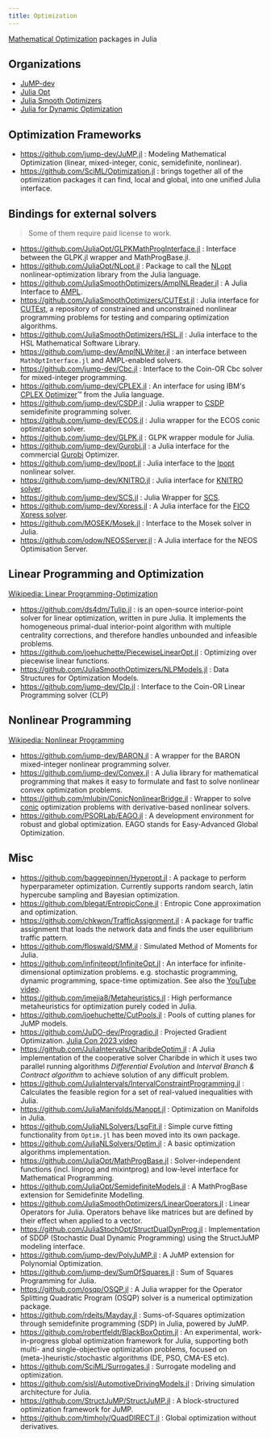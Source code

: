 ```yaml
---
title: Optimization
---
```


[Mathematical Optimization](https://en.wikipedia.org/wiki/Category:Mathematical_optimization) packages in Julia

## Organizations

- [JuMP-dev](https://github.com/jump-dev)
- [Julia Opt](https://github.com/JuliaOpt)
- [Julia Smooth Optimizers](https://github.com/JuliaSmoothOptimizers)
- [Julia for Dynamic Optimization](https://github.com/JuDO-dev)

## Optimization Frameworks

- https://github.com/jump-dev/JuMP.jl : Modeling Mathematical Optimization (linear, mixed-integer, conic, semidefinite, nonlinear).
- https://github.com/SciML/Optimization.jl : brings together all of the optimization packages it can find, local and global, into one unified Julia interface.

## Bindings for external solvers

> Some of them require paid license to work.

- https://github.com/JuliaOpt/GLPKMathProgInterface.jl : Interface between the GLPK.jl wrapper and MathProgBase.jl.
- https://github.com/JuliaOpt/NLopt.jl : Package to call the [NLopt](https://nlopt.readthedocs.io/en/latest/) nonlinear-optimization library from the Julia language.
- https://github.com/JuliaSmoothOptimizers/AmplNLReader.jl : A Julia Interface to [AMPL](http://www.ampl.com/).
- https://github.com/JuliaSmoothOptimizers/CUTEst.jl : Julia interface for [CUTEst](https://github.com/ralna/CUTEst/wiki), a repository of constrained and unconstrained nonlinear programming problems for testing and comparing optimization algorithms.
- https://github.com/JuliaSmoothOptimizers/HSL.jl : Julia interface to the HSL Mathematical Software Library.
- https://github.com/jump-dev/AmplNLWriter.jl : an interface between `MathOptInterface.jl` and AMPL-enabled solvers.
- https://github.com/jump-dev/Cbc.jl : Interface to the Coin-OR Cbc solver for mixed-integer programming.
- https://github.com/jump-dev/CPLEX.jl : An interface for using IBM's [CPLEX Optimizer](https://www.ibm.com/products/ilog-cplex-optimization-studio)™ from the Julia language.
- https://github.com/jump-dev/CSDP.jl : Julia wrapper to [CSDP](https://github.com/coin-or/Csdp/) semidefinite programming solver.
- https://github.com/jump-dev/ECOS.jl : Julia wrapper for the ECOS conic optimization solver.
- https://github.com/jump-dev/GLPK.jl : GLPK wrapper module for Julia.
- https://github.com/jump-dev/Gurobi.jl : a Julia interface for the commercial [Gurobi](https://www.gurobi.com/) Optimizer.
- https://github.com/jump-dev/Ipopt.jl : Julia interface to the [Ipopt](https://coin-or.github.io/Ipopt/) nonlinear solver.
- https://github.com/jump-dev/KNITRO.jl : Julia interface for [KNITRO solver](https://www.artelys.com/solvers/knitro/).
- https://github.com/jump-dev/SCS.jl : Julia Wrapper for [SCS](https://github.com/cvxgrp/scs).
- https://github.com/jump-dev/Xpress.jl : A Julia interface for the [FICO Xpress solver](https://www.fico.com/en/products/fico-xpress-solver).
- https://github.com/MOSEK/Mosek.jl : Interface to the Mosek solver in Julia.
- https://github.com/odow/NEOSServer.jl : A Julia interface for the NEOS Optimisation Server.

## Linear Programming and Optimization

[Wikipedia: Linear Programming-Optimization](https://en.wikipedia.org/wiki/Linear_programming)

- https://github.com/ds4dm/Tulip.jl : is an open-source interior-point solver for linear optimization, written in pure Julia. It implements the homogeneous primal-dual interior-point algorithm with multiple centrality corrections, and therefore handles unbounded and infeasible problems.
- https://github.com/joehuchette/PiecewiseLinearOpt.jl : Optimizing over piecewise linear functions.
- https://github.com/JuliaSmoothOptimizers/NLPModels.jl : Data Structures for Optimization Models.
- https://github.com/jump-dev/Clp.jl : Interface to the Coin-OR Linear Programming solver (CLP)

## Nonlinear Programming

[Wikipedia: Nonlinear Programming](https://en.wikipedia.org/wiki/Nonlinear_programming)

- https://github.com/jump-dev/BARON.jl : A wrapper for the BARON mixed-integer nonlinear programming solver.
- https://github.com/jump-dev/Convex.jl : A Julia library for mathematical programming that makes it easy to formulate and fast to solve nonlinear convex optimization problems.
- https://github.com/mlubin/ConicNonlinearBridge.jl : Wrapper to solve [conic](https://mathprogbasejl.readthedocs.io/en/latest/conic.html) optimization problems with derivative-based nonlinear solvers.
- https://github.com/PSORLab/EAGO.jl : A development environment for robust and global optimization. EAGO stands for Easy-Advanced Global Optimization.

## Misc

- https://github.com/baggepinnen/Hyperopt.jl : A package to perform hyperparameter optimization. Currently supports random search, latin hypercube sampling and Bayesian optimization.
- https://github.com/blegat/EntropicCone.jl : Entropic Cone approximation and optimization.
- https://github.com/chkwon/TrafficAssignment.jl : A package for traffic assignment that loads the network data and finds the user equilibrium traffic pattern.
- https://github.com/floswald/SMM.jl : Simulated Method of Moments for Julia.
- https://github.com/infiniteopt/InfiniteOpt.jl : An interface for infinite-dimensional optimization problems. e.g. stochastic programming, dynamic programming, space-time optimization. See also the [YouTube video](https://www.youtube.com/watch?v=q5ETFLZbxiU).
- https://github.com/jmejia8/Metaheuristics.jl : High performance metaheuristics for optimization purely coded in Julia.
- https://github.com/joehuchette/CutPools.jl : Pools of cutting planes for JuMP models.
- https://github.com/JuDO-dev/Progradio.jl : Projected Gradient Optimization. [Julia Con 2023 video](https://www.youtube.com/watch?v=EZ2kq0Obaio)
- https://github.com/JuliaIntervals/CharibdeOptim.jl : A Julia implementation of the cooperative solver Charibde in which it uses two parallel running algorithms *Differential Evolution* and *Interval Branch & Contract algorithm* to achieve solution of any difficult problem.
- https://github.com/JuliaIntervals/IntervalConstraintProgramming.jl :  Calculates the feasible region for a set of real-valued inequalities with Julia.
- https://github.com/JuliaManifolds/Manopt.jl : Optimization on Manifolds in Julia.
- https://github.com/JuliaNLSolvers/LsqFit.jl : Simple curve fitting functionality from `Optim.jl` has been moved into its own package.
- https://github.com/JuliaNLSolvers/Optim.jl : A basic optimization algorithms implementation.
- https://github.com/JuliaOpt/MathProgBase.jl : Solver-independent functions (incl. linprog and mixintprog) and low-level interface for Mathematical Programming.
- https://github.com/JuliaOpt/SemidefiniteModels.jl : A MathProgBase extension for Semidefinite Modelling.
- https://github.com/JuliaSmoothOptimizers/LinearOperators.jl : Linear Operators for Julia. Operators behave like matrices but are defined by their effect when applied to a vector.
- https://github.com/JuliaStochOpt/StructDualDynProg.jl : Implementation of SDDP (Stochastic Dual Dynamic Programming) using the StructJuMP modeling interface.
- https://github.com/jump-dev/PolyJuMP.jl : A JuMP extension for Polynomial Optimization.
- https://github.com/jump-dev/SumOfSquares.jl : Sum of Squares Programming for Julia.
- https://github.com/osqp/OSQP.jl : A Julia wrapper for the Operator Splitting Quadratic Program (OSQP) solver is a numerical optimization package.
- https://github.com/rdeits/Mayday.jl : Sums-of-Squares optimization through semidefinite programming (SDP) in Julia, powered by JuMP.
- https://github.com/robertfeldt/BlackBoxOptim.jl : An experimental, work-in-progress global optimization framework for Julia, supporting both multi- and single-objective optimization problems, focused on (meta-)heuristic/stochastic algorithms (DE, PSO, CMA-ES etc).
- https://github.com/SciML/Surrogates.jl : Surrogate modeling and optimization.
- https://github.com/sisl/AutomotiveDrivingModels.jl : Driving simulation architecture for Julia.
- https://github.com/StructJuMP/StructJuMP.jl : A block-structured optimization framework for JuMP.
- https://github.com/timholy/QuadDIRECT.jl : Global optimization without derivatives.
